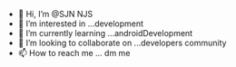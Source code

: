 - 👋 Hi, I’m @SJN NJS
- 👀 I’m interested in ...development 
- 🌱 I’m currently learning ...androidDevelopment
- 💞️ I’m looking to collaborate on ...developers community 
- 📫 How to reach me ... dm me 

<!---
Sjn2001/Sjn2001 is a ✨ special ✨ repository because its `README.md` (this file) appears on your GitHub profile.
You can click the Preview link to take a look at your changes.
--->
